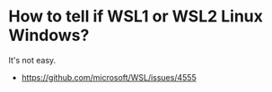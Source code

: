 # How to tell if WSL1 or WSL2 Linux Windows?

It's not easy.

* <https://github.com/microsoft/WSL/issues/4555>

